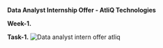 **Data Analyst Internship Offer - AtliQ Technologies**

**Week-1.**

**Task-1.**
![Data analyst intern offer atliq](https://github.com/user-attachments/assets/a4a10a14-6fd0-4922-aa9b-ae2f1bc317a5)
